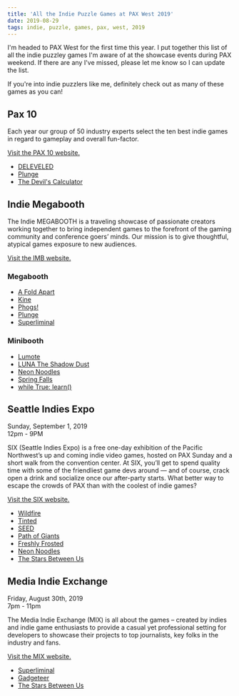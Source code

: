 ```yaml
---
title: 'All the Indie Puzzle Games at PAX West 2019'
date: 2019-08-29
tags: indie, puzzle, games, pax, west, 2019
---
```


I'm headed to PAX West for the first time this year. I put together this list of all the indie puzzley games I'm aware of at the showcase events during PAX weekend. If there are any I've missed, please let me know so I can update the list.

If you're into indie puzzlers like me, definitely check out as many of these games as you can!

## Pax 10

Each year our group of 50 industry experts select the ten best indie games in regard to gameplay and overall fun-factor.

[Visit the PAX 10 website.](https://west.paxsite.com/indie)

- [DELEVELED](https://deleveledgame.com/)
- [Plunge](https://www.plungegame.com/)
- [The Devil's Calculator](https://www.cinqmarsmedia.com/devilscalculator/)

## Indie Megabooth

The Indie MEGABOOTH is a traveling showcase of passionate creators working together to bring independent games to the forefront of the gaming community and conference goers’ minds. Our mission is to give thoughtful, atypical games exposure to new audiences.

[Visit the IMB website.](https://indiemegabooth.com/event/pax-west-2019/)

### Megabooth

- [A Fold Apart](http://afoldapart.com/)
- [Kine](http://kinegame.com/)
- [Phogs!](https://coatsink.com/games/phogs/)
- [Plunge](https://www.plungegame.com/)
- [Superliminal](http://www.pillowcastlegames.com/)

### Minibooth

- [Lumote](https://www.luminawesome.com/lumote)
- [LUNA The Shadow Dust](https://www.lantern-studio.com/)
- [Neon Noodles](http://neonnoodles.com/)
- [Spring Falls](http://springfallsgame.com/)
- [while True: learn()](https://luden.io/wtl/)

## Seattle Indies Expo

Sunday, September 1, 2019</br>
12pm - 9PM

SIX (Seattle Indies Expo) is a free one-day exhibition of the Pacific Northwest’s up and coming indie video games, hosted on PAX Sunday and a short walk from the convention center. At SIX, you’ll get to spend quality time with some of the friendliest game devs around — and of course, crack open a drink and socialize once our after-party starts. What better way to escape the crowds of PAX than with the coolest of indie games?

[Visit the SIX website.](https://six.seattleindies.org/)

- [Wildfire](https://wildfire.fun)
- [Tinted](https://lemtzas.itch.io/tinted)
- [SEED](https://digitalfuturelab.com/seed/)
- [Path of Giants](https://www.pathofgiants.com/)
- [Freshly Frosted](https://store.steampowered.com/app/1070790/Freshly_Frosted/)
- [Neon Noodles](http://neonnoodles.com/)
- [The Stars Between Us](http://thestarsbetween.us/)

## Media Indie Exchange

Friday, August 30th, 2019</br>
7pm - 11pm

The Media Indie Exchange (MIX) is all about the games – created by indies and indie game enthusiasts to provide a casual yet professional setting for developers to showcase their projects to top journalists, key folks in the industry and fans.

[Visit the MIX website.](https://www.mediaindieexchange.com/event/the-mix-seattle-2019/)

- [Superliminal](http://www.pillowcastlegames.com/)
- [Gadgeteer](https://gadgeteergame.com/)
- [The Stars Between Us](https://www.thestarsbetween.us/)
